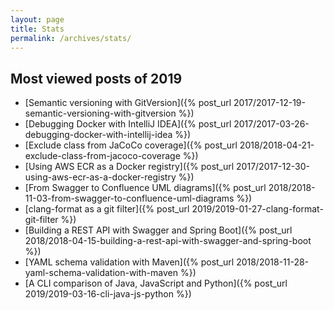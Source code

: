 ```yaml
---
layout: page
title: Stats
permalink: /archives/stats/
---
```


## Most viewed posts of 2019

- [Semantic versioning with
  GitVersion]({% post_url 2017/2017-12-19-semantic-versioning-with-gitversion %})
- [Debugging Docker with IntelliJ
  IDEA]({% post_url 2017/2017-03-26-debugging-docker-with-intellij-idea %})
- [Exclude class from JaCoCo
  coverage]({% post_url 2018/2018-04-21-exclude-class-from-jacoco-coverage %})
- [Using AWS ECR as a Docker
  registry]({% post_url 2017/2017-12-30-using-aws-ecr-as-a-docker-registry %})
- [From Swagger to Confluence UML
  diagrams]({% post_url 2018/2018-11-03-from-swagger-to-confluence-uml-diagrams %})
- [clang-format as a git
  filter]({% post_url 2019/2019-01-27-clang-format-git-filter %})
- [Building a REST API with Swagger and Spring
  Boot]({% post_url 2018/2018-04-15-building-a-rest-api-with-swagger-and-spring-boot %})
- [YAML schema validation with
  Maven]({% post_url 2018/2018-11-28-yaml-schema-validation-with-maven %})
- [A CLI comparison of Java, JavaScript and
  Python]({% post_url 2019/2019-03-16-cli-java-js-python %})
